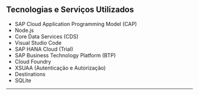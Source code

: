 ## Tecnologias e Serviços Utilizados

- SAP Cloud Application Programming Model (CAP)
- Node.js
- Core Data Services (CDS)
- Visual Studio Code
- SAP HANA Cloud (Trial)
- SAP Business Technology Platform (BTP)
- Cloud Foundry
- XSUAA (Autenticação e Autorização)
- Destinations
- SQLite 

---
